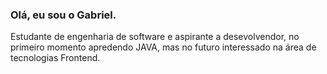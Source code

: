 ### Olá, eu sou o Gabriel.

Estudante de engenharia de software e aspirante a desevolvendor, no primeiro momento apredendo JAVA, mas no futuro interessado na área de tecnologias Frontend.

<!--
**gabrielfelps/gabrielfelps** is a ✨ _special_ ✨ repository because its `README.md` (this file) appears on your GitHub profile.

Here are some ideas to get you started:

- 🔭 I’m currently working on ...
- 🌱 I’m currently learning ...
- 👯 I’m looking to collaborate on ...
- 🤔 I’m looking for help with ...
- 💬 Ask me about ...
- 📫 How to reach me: ...
- 😄 Pronouns: ...
- ⚡ Fun fact: ...
-->
